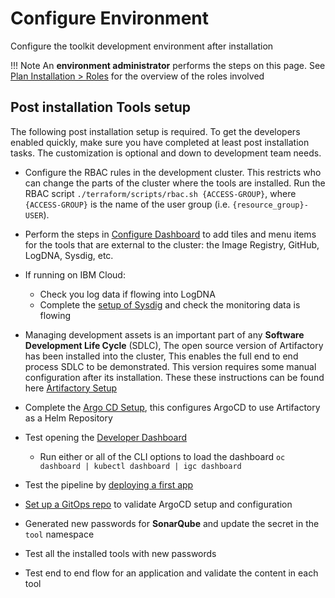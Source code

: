 # Configure Environment

Configure the toolkit development environment after installation

!!! Note
    An **environment administrator** performs the steps on this page. See [Plan Installation > Roles](./admin/plan-installation#roles) for the overview of the roles involved

## Post installation Tools setup

The following post installation setup is required. To get the developers enabled quickly, make sure you have completed at least post installation tasks. The customization is optional and down to development team needs.

- Configure the RBAC rules in the development cluster. This restricts who can change the parts of the cluster where the tools are installed. Run the RBAC script `./terraform/scripts/rbac.sh {ACCESS-GROUP}`, where `{ACCESS-GROUP}` is the name of the user group (i.e. `{resource_group}-USER`).
- Perform the steps in [Configure Dashboard](../customize/config-dashboard/dashboard.md) to add tiles and menu items for the tools that are external to the cluster: the Image Registry, GitHub, LogDNA, Sysdig, etc.
- If running on IBM Cloud:
    - Check you log data if flowing into LogDNA
    - Complete the [setup of Sysdig](ibmcloud-setup.md) and check the monitoring data is flowing

- Managing development assets is an important part of any **Software Development Life Cycle** (SDLC), The open source version of Artifactory has been installed into the cluster, This enables the full end to end process SDLC to be demonstrated. This version requires some manual configuration after its installation. These these instructions can be found here [Artifactory Setup](./admin/artifactory-setup)

- Complete the [Argo CD Setup](continuous-delivery#configuring-gitops-with-argo-cd), this configures ArgoCD to use Artifactory as a Helm Repository
- Test opening the [Developer Dashboard](./getting-started-day-1/dashboard/)
  - Run either or all of the CLI options to load the dashboard `oc dashboard | kubectl dashboard | igc dashboard`
- Test the pipeline by [deploying a first app](./getting-started/deploy-app)
- [Set up a GitOps repo](./practical/inventory-part2#using-cd-to-deploy-to-test) to validate ArgoCD setup and configuration
- Generated new passwords for **SonarQube** and update the secret in the `tool` namespace
- Test all the installed tools with new passwords
- Test end to end flow for an application and validate the content in each tool
